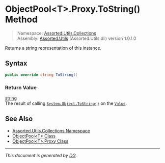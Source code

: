 ﻿# ObjectPool\<T>.Proxy.ToString() Method

> Namespace: [Assorted.Utils.Collections](index.md#assortedutilscollections-namespace)\
> Assembly: [Assorted.Utils](index.md) (Assorted.Utils.dll) version 1.0.1.0

Returns a string representation of this instance.

## Syntax

```csharp
public override string ToString()
```

### Return Value

[string](https://docs.microsoft.com/en-us/dotnet/api/system.string)\
The result of calling [`System.Object.ToString()`](https://docs.microsoft.com/en-us/dotnet/api/system.object.tostring) on the [`Value`](Assorted.Utils.Collections.ObjectPool-1.Proxy.Value.md).

## See Also

- [Assorted.Utils.Collections Namespace](index.md#assortedutilscollections-namespace)
- [ObjectPool\<T> Class](Assorted.Utils.Collections.ObjectPool-1.md)
- [ObjectPool\<T>.Proxy Class](Assorted.Utils.Collections.ObjectPool-1.Proxy.md)

---

_This document is generated by [DG](https://github.com/Khojasteh/dg)._
